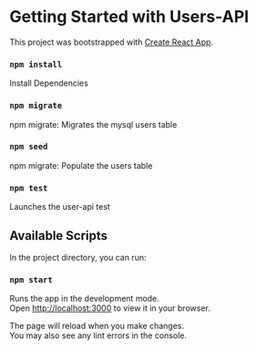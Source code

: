 # Getting Started with Users-API

This project was bootstrapped with [Create React App](https://github.com/facebook/create-react-app).


### `npm install`

Install Dependencies

### `npm migrate`

npm migrate: Migrates the mysql users table 

### `npm seed`

npm migrate: Populate the users table
### `npm test`

Launches the user-api test 

## Available Scripts

In the project directory, you can run:

### `npm start`

Runs the app in the development mode.\
Open [http://localhost:3000](http://localhost:3000) to view it in your browser.

The page will reload when you make changes.\
You may also see any lint errors in the console.